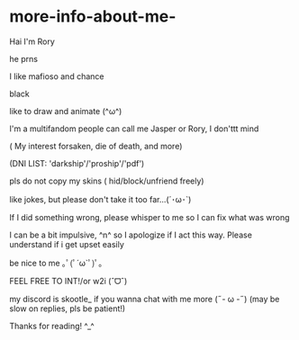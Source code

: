 # more-info-about-me-
Hai I'm Rory 

 he prns
 
I like mafioso and chance
 
 black
 
   like to draw and animate (^ω^)

I'm a multifandom 
people can call me Jasper or Rory, I don'ttt mind 

 ( My interest forsaken, die of death, and more) 
 
 (DNI LIST: 'darkship'/'proship'/'pdf') 
 
pls do not copy my skins ( hid/block/unfriend freely)

 like jokes, but please don't take it  too far...(´･ω･`) 

If I did something wrong, please whisper to me so I can fix  what was wrong 

I can be a bit impulsive, ^n^ so I apologize if I act this way. Please understand if i get upset easily 

 be nice  to me  ｡ﾟ(ﾟ´ω`ﾟ)ﾟ｡

FEEL FREE TO INT!/or w2i (ˆᗜˆ)

my discord is skootle_ if you wanna chat with me more (˶- ω -˶) (may be slow on replies, pls be patient!)

Thanks for reading! ^_^
